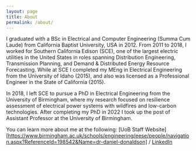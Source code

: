 ```yaml
---
layout: page
title: About
permalink: /about/
---
```


I graduated with a BSc in Electrical and Computer Engineering (Summa Cum Laude) from California Baptist University, USA in 2012. From 2011 to 2018, I worked for Southern California Edison (SCE), one of the largest electric utilities in the United States in roles spanning Distribution Engineering, Transmission Planning, and Demand & Distributed Energy Resource Forecasting. While at SCE I completed my MEng in Electrical Engineering from the University of Idaho (2015), and also was licensed as a Professional Engineer in the State of California (2015).

In 2018, I left SCE to pursue a PhD in Electrical Engineering from the University of Birmingham, where my research focused on resilience assessment of electrical power systems with wildfires and low-carbon technologies. After completing my PhD in 2022 I took up the post of Assistant Professor at the University of Birmingham.

You can learn more about me at the following:
[UoB Staff Website][https://www.birmingham.ac.uk/schools/engineering/eese/people/navigation.aspx?ReferenceId=198542&Name=dr-daniel-donaldson] /
[LinkedIn](https://www.linkedin.com/in/danieldonaldson1/)
